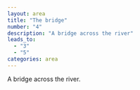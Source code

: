 ```yaml
---
layout: area
title: "The bridge"
number: "4"
description: "A bridge across the river"
leads_to:
  - "3"
  - "5"
categories: area
---
```


A bridge across the river.
